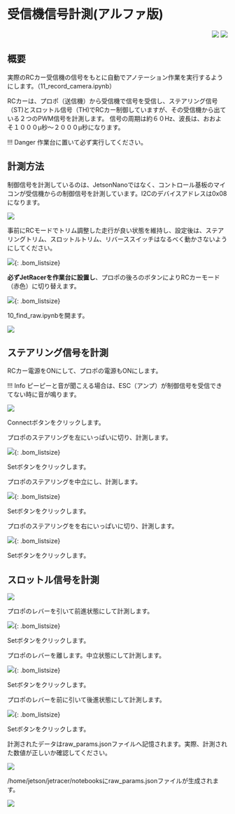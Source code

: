 # 受信機信号計測(アルファ版)


<div style="text-align:right;">
<img src="./../img/signatureboardAI86V2.png">
<img src="./../img/signatureboardAI86V1.png">
</div>

## 概要

実際のRCカー受信機の信号をもとに自動でアノテーション作業を実行するようにします。（11_record_camera.ipynb）

RCカーは、プロポ（送信機）から受信機で信号を受信し、ステアリング信号（ST)とスロットル信号（TH)でRCカー制御していますが、その受信機から出ている２つのPWM信号を計測します。
信号の周期は約６０Hz、波長は、おおよそ１０００μ秒〜２０００μ秒になります。

!!! Danger
    作業台に置いて必ず実行してください。

## 計測方法

制御信号を計測しているのは、JetsonNanoではなく、コントロール基板のマイコンが受信機からの制御信号を計測しています。I2Cのデバイスアドレスは0x08になります。

![](./img/findraw/i2cMaster.png)

事前にRCモードでトリム調整した走行が良い状態を維持し、設定後は、ステアリングトリム、スロットルトリム、リバーススイッチはなるべく動かさないようにしてください。

![](./img/findraw/propo.JPG){: .bom_listsize}

**必ずJetRacerを作業台に設置し**、プロポの後ろのボタンによりRCカーモード（赤色）に切り替えます。

![](./img/findraw/propo3ch.JPG){: .bom_listsize}

10_find_raw.ipynbを開ます。

![](./img/findraw/firstView.png)

## ステアリング信号を計測

RCカー電源をONにして、プロポの電源もONにします。

!!! Info
    ピーピーと音が聞こえる場合は、ESC（アンプ）が制御信号を受信できてない時に音が鳴ります。

![](./img/findraw/StreeingMeasure.png)

Connectボタンをクリックします。

プロポのステアリングを左にいっぱいに切り、計測します。

![](./img/findraw/propoleftdirection.JPG){: .bom_listsize}

Setボタンをクリックします。

プロポのステアリングを中立にし、計測します。

![](./img/findraw/proponutral.JPG){: .bom_listsize}

Setボタンをクリックします。

プロポのステアリングをを右にいっぱいに切り、計測します。

![](./img/findraw/proporightdirection.JPG){: .bom_listsize}

Setボタンをクリックします。

## スロットル信号を計測

![](./img/findraw/ForwardBackForwardMeasure.png)

プロポのレバーを引いて前進状態にして計測します。

![](./img/findraw/propoforward.JPG){: .bom_listsize}

Setボタンをクリックします。

プロポのレバーを離します。中立状態にして計測します。

![](./img/findraw/proponutral.JPG){: .bom_listsize}

Setボタンをクリックします。

プロポのレバーを前に引いて後進状態にして計測します。

![](./img/findraw/propobackforward.JPG){: .bom_listsize}

Setボタンをクリックします。

計測されたデータはraw_params.jsonファイルへ記憶されます。実際、計測された数値が正しいか確認してください。

![](./img/findraw/recognizeJsonFilesData.png)

/home/jetson/jetracer/notebooksにraw_params.jsonファイルが生成されます。

![](./img/findraw/makejson.png)
